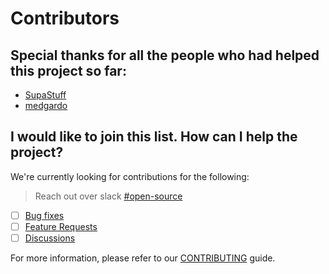 # Contributors

## Special thanks for all the people who had helped this project so far:

* [SupaStuff](https://github.com/SupaStuff)
* [medgardo](https://github.com/medgardo)

## I would like to join this list. How can I help the project?

We're currently looking for contributions for the following:
> Reach out over slack [#open-source](https://ctpalumni.slack.com/archives/C02C7QJ5U93)

- [ ] [Bug fixes](https://github.com/CUNYTechPrep/ctp.apps/issues/new?assignees=&labels=%F0%9F%91%80+needs+triage%2C+%F0%9F%90%9B+bug&template=bug_report.md&title=Bug%3A+) 
- [ ] [Feature Requests](https://github.com/CUNYTechPrep/ctp.apps/issues/new?assignees=&labels=%F0%9F%91%80+needs+triage%2C+%F0%9F%92%A1+feature&template=feature_request.md&title=Feature%3A+)  
- [ ] [Discussions](https://github.com/CUNYTechPrep/ctp.apps/discussions/new) 

For more information, please refer to our [CONTRIBUTING](CONTRIBUTING.md) guide.
